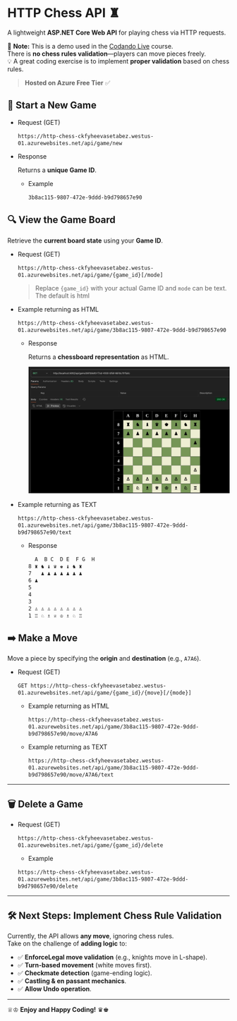# HTTP Chess API ♜

A lightweight **ASP.NET Core Web API** for playing chess via HTTP requests.

🚨 **Note:** This is a demo used in the [Codando Live](http://codando.live) course.  
There is **no chess rules validation**—players can move pieces freely.  
💡 A great coding exercise is to implement **proper validation** based on chess rules.

> **Hosted on Azure Free Tier** ✅

## 🏁 Start a New Game

* Request (GET)

  ```text
  https://http-chess-ckfyheevasetabez.westus-01.azurewebsites.net/api/game/new
  ```

* Response

  Returns a **unique Game ID**.

  * Example

    ```text
    3b8ac115-9807-472e-9ddd-b9d798657e90
    ```

## 🔍 View the Game Board

Retrieve the **current board state** using your **Game ID**.

* Request (GET)

  ```text
  https://http-chess-ckfyheevasetabez.westus-01.azurewebsites.net/api/game/{game_id}[/mode]
  ```

  >Replace `{game_id}` with your actual Game ID and `mode` can be text. The default is html

* Example returning as HTML

  ```text
  https://http-chess-ckfyheevasetabez.westus-01.azurewebsites.net/api/game/3b8ac115-9807-472e-9ddd-b9d798657e90
  ```

  * Response

    Returns a **chessboard representation** as HTML.

    ![Board](images/chess-board.png)

* Example returning as TEXT

  ```http
  https://http-chess-ckfyheevasetabez.westus-01.azurewebsites.net/api/game/3b8ac115-9807-472e-9ddd-b9d798657e90/text
  ```

  * Response

    ```text
      A  B C  D E  F G  H
    8 ♜ ♞ ♝ ♛ ♚ ♝ ♞ ♜ 
    7   ♟ ♟ ♟ ♟ ♟ ♟ ♟ 
    6 ♟               
    5                 
    4                 
    3                 
    2 ♙ ♙ ♙ ♙ ♙ ♙ ♙ ♙ 
    1 ♖ ♘ ♗ ♕ ♔ ♗ ♘ ♖ 
    ```

## ➡️ Make a Move

Move a piece by specifying the **origin** and **destination** (e.g., `A7A6`).

* Request (GET)

  ```http
  GET https://http-chess-ckfyheevasetabez.westus-01.azurewebsites.net/api/game/{game_id}/{move}[/{mode}]
  ```

  * Example returning as HTML

    ```http
    https://http-chess-ckfyheevasetabez.westus-01.azurewebsites.net/api/game/3b8ac115-9807-472e-9ddd-b9d798657e90/move/A7A6
    ```

  * Example returning as TEXT

    ```http
    https://http-chess-ckfyheevasetabez.westus-01.azurewebsites.net/api/game/3b8ac115-9807-472e-9ddd-b9d798657e90/move/A7A6/text
    ```

---

## 🗑️ Delete a Game

* Request (GET)

  ```http
  https://http-chess-ckfyheevasetabez.westus-01.azurewebsites.net/api/game/{game_id}/delete
  ```

  * Example

  ```http
  https://http-chess-ckfyheevasetabez.westus-01.azurewebsites.net/api/game/3b8ac115-9807-472e-9ddd-b9d798657e90/delete
  ```

---

## 🛠️ Next Steps: Implement Chess Rule Validation

Currently, the API allows **any move**, ignoring chess rules.  
Take on the challenge of **adding logic** to:

* ✅ **EnforceLegal move validation** (e.g., knights move in L-shape).  
* ✅ **Turn-based movement** (white moves first).  
* ✅ **Checkmate detection** (game-ending logic).  
* ✅ **Castling & en passant mechanics**.
* ✅ **Allow Undo operation**.

---

♕♔ **Enjoy and Happy Coding!** ♛♚
